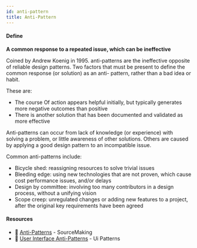 ```yaml
---
id: anti-pattern
title: Anti-Pattern
---
```


<!-- [![docs-source](https://img.shields.io/badge/SRC-UX%20Companion-blue)](https://play.google.com/store/apps/details?id=com.cyberduck.uxcompanion) -->

#### Define

**A common response to a repeated issue, which can be ineffective**

Coined by Andrew Koenig in 1995. anti-patterns are the ineffective opposite of reliable design patterns. Two factors that must be present to define the common response (or solution) as an anti- pattern, rather than a bad idea or habit.

These are:

* The course Of action appears helpful initially, but typically generates more negative outcomes than positive
* There is another solution that has been documented and validated as more effective

Anti-patterns can occur from lack of knowledge (or experience) with solving a problem, or little awareness of other solutions. Others are caused by applying a good design pattern to an incompatible issue.

Common anti-patterns include:

* Bicycle shed: reassigning resources to solve trivial issues
* Bleeding edge: using new technologies that are not proven, which cause cost performance issues, and/or delays
* Design by committee: involving too many contributors in a design process, without a unifying vision
* Scope creep: unregulated changes or adding new features to a project, after the original key requirements have been agreed

#### Resources

* 📃 [Anti-Patterns](https://sourcemaking.com/antipatterns) - SourceMaking
* 📃 [User Interface Anti-Patterns](http://ui-patterns.com/blog/User-Interface-AntiPatterns) - Ui Patterns